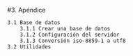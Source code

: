 #3. Apéndice

    3.1 Base de datos
        3.1.1 Crear una base de datos
        3.1.2 Configuración del servidor
        3.1.3 Conversión iso-8859-1 a utf8
    3.2 Utilidades
